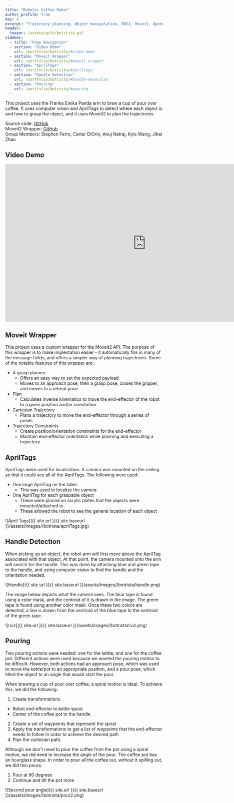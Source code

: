 ```yaml
---
title: "Robotic Coffee Maker"
author_profile: true
key: 4
excerpt: "Trajectory planning, Object manipulation, ROS2, Moveit, OpenCV"
header:
  teaser: /assets/gifs/botrista.gif
sidebar:
  - title: "Page Navigation"
  - section: "Video Demo"
    url: /portfolio/botrista/#video-demo
  - section: "Moveit Wrapper"
    url: /portfolio/botrista/#moveit-wrapper
  - section: "AprilTags"
    url: /portfolio/botrista/#apriltags
  - section: "Handle Detection"
    url: /portfolio/botrista/#handle-detection
  - section: "Pouring"
    url: /portfolio/botrista/#pouring
---
```

This project uses the Franka Emika Panda arm to brew a cup of pour over coffee. It uses computer vision and AprilTags to detect where each object is and how to grasp the object, and it uses Moveit2 to plan the trajectories.

Source code: [GitHub](https://github.com/kylew239/Botrista-Robotic-Coffee-Maker)\
Moveit2 Wrapper: [GitHub](https://github.com/kylew239/Moveit2-Wrapper)\
Group Members: Stephen Ferro, Carter DiOrio, Anuj Natraj, Kyle Wang, Jihai Zhao

## Video Demo
<iframe width="897" height="505" src="https://www.youtube.com/embed/INRJ8Y_SD4U" title="Making Coffee with a Robot Arm: Botrista" frameborder="0" allow="accelerometer; autoplay; clipboard-write; encrypted-media; gyroscope; picture-in-picture; web-share" allowfullscreen></iframe>


## Moveit Wrapper
This project uses a custom wrapper for the Moveit2 API. The purpose of this wrapper is to make implentation easier - it automatically fills in many of the message fields, and offers a simpler way of planning trajectories. Some of the notable features of this wrapper are:

- A grasp planner
  - Offers an easy way to set the expected payload
  - Moves to an approach pose, then a grasp pose, closes the gripper, and moves to a retreat pose
- Plan
  - Calculates inverse kinematics to move the end-effector of the robot to a given position and/or orientation
- Cartesian Trajectory
  - Plans a trajectory to move the end-effector through a series of poses
- Trajectory Constraints
  - Create position/orientation constraints for the end-effector
  - Maintain end-effector orientation while planning and executing a trajectory


## AprilTags
AprilTags were used for localization. A camera was mounted on the ceiling so that it could see all of the AprilTags. The following were used:

- One large AprilTag on the table
  - This was used to localize the camera
- One AprilTag for each graspable object
  - These were placed on acrylic plates that the objects were mounted/attached to
  - These allowed the robot to see the general location of each object

![April Tags]({{ site.url }}{{ site.baseurl }}/assets/images//botrista/aprilTags.jpg)


## Handle Detection
When picking up an object, the robot arm will first move above the AprilTag associated with that object. At that point, the camera mounted onto the arm will search for the handle. This was done by attaching blue and green tape to the handle, and using computer vision to find the handle and the orientation needed.

![Handle]({{ site.url }}{{ site.baseurl }}/assets/images//botrista/handle.png)

The image below depicts what the camera sees. The blue tape is found using a color mask, and the centroid of it is drawn in the image. The green tape is found using another color mask. Once these two colors are detected, a line is drawn from the centroid of the blue tape to the centroid of the green tape.

![rviz]({{ site.url }}{{ site.baseurl }}/assets/images//botrista/rviz.png)


## Pouring
Two pouring actions were needed: one for the kettle, and one for the coffee pot. Different actions were used because we wanted the pouring motion to be difficult. However, both actions had an approach pose, which was used to move the kettle/pot to an appropriate position, and a pour pose, which tilted the object to an angle that would start the pour.

When brewing a cup of pour over coffee, a spiral motion is ideal. To achieve this, we did the following:
1. Create transformations
  * Robot end-effector to kettle spout
  * Center of the coffee pot to the handle
2. Create a set of waypoints that represent the spiral
3. Apply the transformations to get a list of waypoints that the end-effector needs to follow in order to achieve the desired path
4. Plan the cartesian path.

Although we don't need to pour the coffee from the pot using a spiral motion, we did need to increase the angle of the pour. The coffee pot has an hourglass shape. In order to pour all the coffee out, without it spilling out, we did two pours:
1. Pour at 90 degrees
2. Continue and tilt the pot more

![Second pour angle]({{ site.url }}{{ site.baseurl }}/assets/images//botrista/pour2.png)